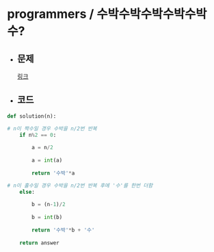 # programmers / 수박수박수박수박수박수?

- ## 문제

  [링크](https://school.programmers.co.kr/learn/courses/30/lessons/12922)

- ## 코드

```Python
def solution(n):

# n이 짝수일 경우 수박을 n/2번 반복
    if n%2 == 0:
        
        a = n/2
        
        a = int(a)
        
        return '수박'*a

# n이 홀수일 경우 수박을 n/2번 반복 후에 '수'를 한번 더함
    else:
        
        b = (n-1)/2
        
        b = int(b)
        
        return '수박'*b + '수'
    
    return answer
```
